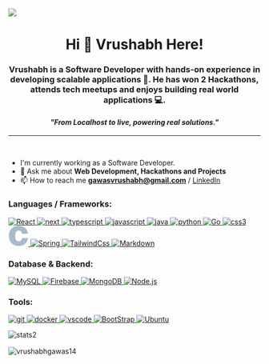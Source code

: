
<div>
  <img align="center" src="https://i.imgur.com/4ASafy0.png">
</div>

<h1 align="center">Hi 👋 Vrushabh Here!</h1>
<h3 align="center">Vrushabh is a Software Developer with hands-on experience in developing scalable applications 🎯. He has won 2 Hackathons, attends tech meetups and enjoys building real world applications 💻. </h3>
<h4 align="center"><i>"From Localhost to live, powering real solutions."</i></h4>
<hr/>
<!-- 
<div align="center"> 
  <img width="400" src="https://readme-typing-svg.herokuapp.com?font=JetBrains+Mono&weight=600&size=30&duration=1800&color=717bad&width=535&lines=Hi,+I'm+Vrushabh;I'm+a+Web+Developer;Tech:+Java+Python+Js;+I+like+Coding;Checkout+my+Projects;WBU?;let's+Connect!"  alt="Follow your Dreams!"/>
</div>
-->
<br />

- I'm currently working as a Software Developer.
- 💬 Ask me about **Web Development, Hackathons and Projects**
- 📫 How to reach me **gawasvrushabh@gmail.com** / <a href="https://linkedin.com/in/vrushabhgawas">LinkedIn</a>

<h3 align="left">Languages / Frameworks:</h3>
<p align="left"> 
<a href="https://react.dev" target="_blank" rel="noreferrer"> <img src="https://www.vectorlogo.zone/logos/reactjs/reactjs-icon.svg" alt="React" width="40" height="40"/> </a>
<a href="https://www.nextjs.org" target="_blank" rel="noreferrer"> <img src="https://www.vectorlogo.zone/logos/nextjs/nextjs-icon.svg" alt="next" width="40" height="40"/> </a>
<a href="https://www.typescriptlang.org" target="_blank" rel="noreferrer"> <img src="https://www.vectorlogo.zone/logos/typescriptlang/typescriptlang-icon.svg" alt="typescript" width="40" height="40"/> </a>
<a href="https://javascript.com/" target="_blank" rel="noreferrer"> <img src="https://www.vectorlogo.zone/logos/javascript/javascript-icon.svg" alt="javascript" width="40" height="40"/> </a>
<a href="https://www.java.com" target="_blank" rel="noreferrer"> <img src="https://www.vectorlogo.zone/logos/java/java-icon.svg" alt="java" width="40" height="40"/> </a>
<a href="https://python.org/" target="_blank" rel="noreferrer"> <img src="https://www.vectorlogo.zone/logos/python/python-icon.svg" alt="python" width="40" height="40"/> </a>
<a href="https://go.dev/" target="_blank" rel="noreferrer"> <img src="https://www.vectorlogo.zone/logos/golang/golang-official.svg" alt="Go" width="40" height="40"/> </a>
<a href="https://www.w3schools.com/css/" target="_blank" rel="noreferrer"> <img src="https://www.vectorlogo.zone/logos/w3_css/w3_css-icon.svg" alt="css3" width="40" height="40"/> </a>
<!--
 <a href="https://www.w3.org/html/" target="_blank" rel="noreferrer"> <img src="https://www.vectorlogo.zone/logos/w3_html5/w3_html5-icon.svg" alt="html5" width="40" height="40"/> </a>  
 -->
<a href="https://www.cprogramming.com/" rel="noreferrer"> <img src="https://raw.githubusercontent.com/devicons/devicon/master/icons/c/c-original.svg" alt="c" width="40" height="40"/> </a> 
<a href="https://spring.io/projects/spring-boot/" target="_blank" rel="noreferrer"> <img src="https://www.vectorlogo.zone/logos/springio/springio-icon.svg" alt="Spring" width="40" height="40"/> </a>
<a href="https://tailwindcss.com/" target="_blank" rel="noreferrer"> <img src="https://www.vectorlogo.zone/logos/tailwindcss/tailwindcss-icon.svg" alt="TailwindCss" width="40" height="40"/> </a>
<a href="https://www.markdownguide.org/" target="_blank" rel="noreferrer"> <img src="https://www.vectorlogo.zone/logos/commonmark/commonmark-icon.svg" alt="Markdown" width="40" height="40"/> </a>
</p>

<h3 align="left">Database & Backend:</h3>
<p>
<a href="https://www.mysql.com/" target="_blank" rel="noreferrer"> <img src="https://www.vectorlogo.zone/logos/mysql/mysql-official.svg" alt="MySQL" width="60" height="40"/> </a>
<a href="https://firbase.google.com/" target="_blank" rel="noreferrer"> <img src="https://www.vectorlogo.zone/logos/firebase/firebase-ar21.svg" alt="Firebase" width="70" height="40"/> </a>
<a href="https://www.mongodb.com/" target="_blank" rel="noreferrer"> <img src="https://www.vectorlogo.zone/logos/mongodb/mongodb-icon.svg" alt="MongoDB" width="40" height="40"/> </a>
<a href="https://nodejs.org/" target="_blank" rel="noreferrer"> <img src="https://www.vectorlogo.zone/logos/nodejs/nodejs-ar21.svg" alt="Node.js" width="60" height="40"/> </a>
</p>

<h3 align="left">Tools:</h3>
<p>
<a href="https://git-scm.com/" target="_blank" rel="noreferrer"> <img src="https://www.vectorlogo.zone/logos/git-scm/git-scm-icon.svg" alt="git" width="40" height="40"/> </a>
<a href="https://www.docker.com" target="_blank" rel="noreferrer"> <img src="https://www.vectorlogo.zone/logos/docker/docker-official.svg" alt="docker" width="50" height="40"/> </a> 
<a href="https://code.visualstudio.com/"> <img src="https://img.icons8.com/color/2x/visual-studio-code-2019.png" alt="vscode" width="40" height="40" /> </a>
<a href="https://getbootstrap.com/" target="_blank" rel="noreferrer"> <img src="https://www.vectorlogo.zone/logos/getbootstrap/getbootstrap-icon.svg" alt="BootStrap" width="40" height="40"/> </a>
<a href="https://ubuntu.com/" target="_blank" rel="noreferrer"> <img src="https://www.vectorlogo.zone/logos/ubuntu/ubuntu-ar21.svg" alt="Ubuntu" width="60" height="40"/> </a>
</p>

<!--
<h3 align="left">Connect with me:</h3>
<p align="left">
<a href="https://twitter.com/Vrushabhgawas04" target="_blank"><img align="center" src="https://raw.githubusercontent.com/rahuldkjain/github-profile-readme-generator/master/src/images/icons/Social/twitter.svg" alt="Vrushabhgawas04" height="30" width="40" /></a>

<a href="https://linkedin.com/in/vrushabhgawas" target="_blank"><img align="center" src="https://raw.githubusercontent.com/rahuldkjain/github-profile-readme-generator/master/src/images/icons/Social/linked-in-alt.svg" alt="VrushabhGawas" height="30" width="40" /></a>
<a href="https://instagram.com/vrushabh_gawas" target="_blank"><img align="center" src="https://raw.githubusercontent.com/rahuldkjain/github-profile-readme-generator/master/src/images/icons/Social/instagram.svg" alt="Vrushabh_Gawas" height="30" width="40" /></a>
</p>
-->

<!-- Profile Views -->
<!-- [![](https://visitcount.itsvg.in/api?id=vrushabhgawas14&icon=5&color=1)](https://github.com/vrushabhgawas14/) -->



<!-- Github Stats -->
<!--
![stats](https://github-readme-stats.vercel.app/api?username=vrushabhgawas14&theme=dark&show_icons=true&title_color=ffffff&text_color=4AB197&icon_color=c9cacc&border_radius=10) 
-->

<!-- Most Languages Used -->
![stats2](https://github-readme-stats.vercel.app/api/top-langs/?username=vrushabhgawas14&theme=highcontrast&langs_count=8&hide_border=false&include_all_commits=true&count_private=true&layout=compact&border_radius=7)  


<!-- Streak -->
<p><img align="center" src="https://github-readme-streak-stats.herokuapp.com?user=vrushabhgawas14&theme=tokyonight-duo&border_radius=60" alt="vrushabhgawas14" /></p>
